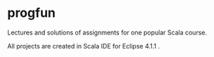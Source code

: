 # progfun
Lectures and solutions of assignments for one popular Scala course.

All projects are created in Scala IDE for Eclipse 4.1.1 .
